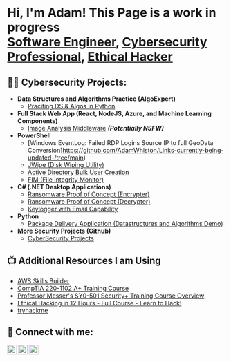 <h1>Hi, I'm Adam! This Page is a work in progress <br/><a href="https://github.com/AdamWhiston/Coding-Projects">Software Engineer</a>, <a href="https://github.com/AdamWhiston/CyberSecurity-Projects/blob/main/README.md">Cybersecurity Professional</a>, <a href="https://github.com/AdamWhiston/Ethical-Hacking-Projects/blob/main/README.md">Ethical Hacker</a></h1>

<h2>👨‍💻 Cybersecurity Projects:</h2>


- <b>Data Structures and Algorithms Practice (AlgoExpert)</b>
  - [Praciting DS & Algos in Python](https://github.com/AdamWhiston/Links-currently-being-updated-/tree/main)
- <b>Full Stack Web App (React, NodeJS, Azure, and Machine Learning Components)</b>
  - [Image Analysis Middleware](https://github.com/AdamWhiston/Links-currently-being-updated-/tree/main) <b><i>(Potentially NSFW)</b></i>
- <b>PowerShell</b>
  - [Windows EventLog: Failed RDP Logins Source IP to full GeoData Conversion]https://github.com/AdamWhiston/Links-currently-being-updated-/tree/main)
  - [JWipe (Disk Wiping Utility)](https://github.com/AdamWhiston/Links-currently-being-updated-/tree/main)
  - [Active Directory Bulk User Creation](https://github.com/AdamWhiston/Links-currently-being-updated-/tree/main)
  - [FIM (File Integrity Monitor)](https://github.com/AdamWhiston/Links-currently-being-updated-/tree/main)
- <b>C# (.NET Desktop Applications)</b>
  - [Ransomware Proof of Concept (Encrypter)](https://github.com/AdamWhiston/Links-currently-being-updated-/tree/main)
  - [Ransomware Proof of Concept (Decrypter)](https://github.com/AdamWhiston/Links-currently-being-updated-/tree/main)
  - [Keylogger with Email Capability](https://github.com/AdamWhiston/Links-currently-being-updated-/tree/main)
- <b>Python</b>
  - [Package Delivery Application (Datastructures and Algorithms Demo)](https://github.com/AdamWhiston/Links-currently-being-updated-/tree/main)
- <b> More Security Projects (Github)</b>
  - [CyberSecurity Projects](https://github.com/AdamWhiston/CyberSecurity-Projects/blob/main/README.md)

<h2>📺 Additional Resources I am Using</h2>

- [AWS Skills Builder](https://explore.skillbuilder.aws/learn)
- [CompTIA 220-1102 A+ Training Course](https://www.youtube.com/playlist?list=PLG49S3nxzAnna96gzhJrzkii4hH_mgW4b)
- [Professor Messer's SY0-501 Security+ Training Course Overview](https://www.youtube.com/watch?v=JU5zkddWits&list=PLG49S3nxzAnnVhoAaL4B6aMFDQ8_gdxAy)
- [Ethical Hacking in 12 Hours - Full Course - Learn to Hack!](https://www.youtube.com/watch?v=OfvdQeh79s0)
- [tryhackme](https://tryhackme.com/)

<h2> 🤳 Connect with me:</h2>

[<img align="left" alt="JoshMadakor | YouTube" width="22px" src="https://cdn.jsdelivr.net/npm/simple-icons@v3/icons/youtube.svg" />][youtube]
[<img align="left" alt="JoshMadakor | LinkedIn" width="22px" src="https://cdn.jsdelivr.net/npm/simple-icons@v3/icons/linkedin.svg" />][linkedin]
[<img align="left" alt="JoshMadakor | Instagram" width="22px" src="https://cdn.jsdelivr.net/npm/simple-icons@v3/icons/instagram.svg" />][instagram]

[youtube]: https://www.youtube.com/c/joshmadakor
[instagram]: https://www.instagram.com/adamwhiston_/
[linkedin]: https://www.linkedin.com/in/adam-whiston-424a471b6

<!--
**AdamWhiston/AdamWhiston** is a ✨ _special_ ✨ repository because its `README.md` (this file) appears on your GitHub profile.

Here are some ideas to get you started:

- 🔭 I’m currently working on ...
- 🌱 I’m currently learning ...
- 👯 I’m looking to collaborate on ...
- 🤔 I’m looking for help with ...
- 💬 Ask me about ...
- 📫 How to reach me: ...
- 😄 Pronouns: ...
- ⚡ Fun fact: ...
-->
